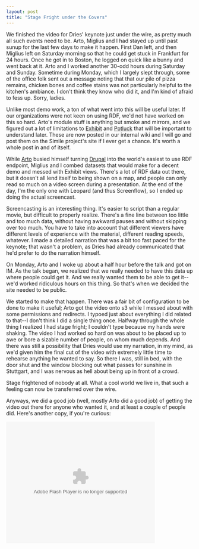 ```yaml
---
layout: post
title: "Stage Fright under the Covers"
---
```

We finished the video for Dries' keynote just under the wire, as pretty much all such events need to be.  Arto, Miglius and I had stayed up until past sunup for the last few days to make it happen.  First Dan left, and then Miglius left on Saturday morning so that he could get stuck in Frankfurt for 24 hours.  Once he got in to Boston, he logged on quick like a bunny and went back at it.  Arto and I worked another 30-odd hours during Saturday and Sunday.  Sometime during Monday, which I largely slept through, some of the office folk sent out a message noting that that our pile of pizza remains, chicken bones and coffee stains was not particularly helpful to the kitchen's ambiance.  I don't think they know who did it, and I'm kind of afraid to fess up.  Sorry, ladies. 

Unlike most demo work, a ton of what went into this will be useful later.  If our organizations were not keen on using RDF, we'd not have worked on this so hard.  Arto's module stuff is anything but smoke and mirrors, and we figured out a lot of limitations to [Exhibit](http://simile.mit.edu/exhibit) and [Potluck](http://simile.mit.edu/potluck) that will be important to understand later.  These are now posted in our internal wiki and I will go and post them on the Simile project's site if I ever get a chance.  It's worth a whole post in and of itself.

While [Arto](http://bendiken.net) busied himself turning [Drupal](http://drupal.org) into the world's easiest to use RDF endpoint, Miglius and I combed datasets that would make for a decent demo and messed with Exhibit views.  There's a lot of RDF data out there, but it doesn't all lend itself to being shown on a map, and people can only read so much on a video screen during a presentation.  At the end of the day, I'm the only one with Leopard (and thus Screenflow), so I ended up doing the actual screencast.

Screencasting is an interesting thing.  It's easier to script than a regular movie, but difficult to properly realize.  There's a fine line between too little and too much data, without having awkward pauses and without skipping over too much.  You have to take into account that different viewers have different levels of experience with the material, different reading speeds, whatever.  I made a detailed narration that was a bit too fast paced for the keynote; that wasn't a problem, as Dries had already communicated that he'd prefer to do the narration himself.

On Monday, Arto and I woke up about a half hour before the talk and got on IM.  As the talk began, we realized that we really needed to have this data up where people could get it.  And we really wanted them to be able to get it--we'd worked ridiculous hours on this thing.  So that's when we decided the site needed to be public.

We started to make that happen.  There was a fair bit of configuration to be done to make it useful; Arto got the video onto s3 while I messed about with some permissions and redirects.  I typoed just about everything I did related to that--I don't think I did a single thing once.  Halfway through the whole thing I realized I had stage fright; I couldn't type because my hands were shaking.  The video I had worked so hard on was about to be placed up to awe or bore a sizable number of people, on whom much depends.  And there was still a possibility that Dries would use my narration, in my mind, as we'd given him the final cut of the video with extremely little time to rehearse anything he wanted to say.  So there I was, still in bed, with the door shut and the window blocking out what passes for sunshine in Stuttgart, and I was nervous as hell about being up in front of a crowd.

Stage frightened of nobody at all.  What a cool world we live in, that such a feeling can now be transferred over the wire.

Anyways, we did a good job (well, mostly Arto did a good job) of getting the video out there for anyone who wanted it, and at least a couple of people did.  Here's another copy, if you're curious:

<embed style="width:400px; height:326px;" id="VideoPlayback" type="application/x-shockwave-flash" src="http://video.google.com/googleplayer.swf?docId=8487255297768440860&hl=en" flashvars=""> </embed>


